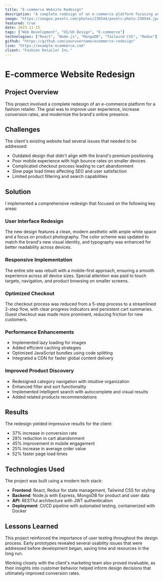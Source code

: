```yaml
---
title: "E-commerce Website Redesign"
description: "A complete redesign of an e-commerce platform focusing on user experience and conversion optimization."
image: "https://images.pexels.com/photos/230544/pexels-photo-230544.jpeg?auto=compress&cs=tinysrgb&w=1260&h=750&dpr=2"
featured: true
date: 2023-11-15
tags: ["Web Development", "UI/UX Design", "E-commerce"]
technologies: ["React", "Node.js", "MongoDB", "Tailwind CSS", "Redux"]
github: "https://github.com/yourusername/ecommerce-redesign"
live: "https://example-ecommerce.com"
client: "Fashion Retailer Inc."
---
```


# E-commerce Website Redesign

## Project Overview

This project involved a complete redesign of an e-commerce platform for a fashion retailer. The goal was to improve user experience, increase conversion rates, and modernize the brand's online presence.

## Challenges

The client's existing website had several issues that needed to be addressed:

- Outdated design that didn't align with the brand's premium positioning
- Poor mobile experience with high bounce rates on smaller devices
- Complicated checkout process leading to cart abandonment
- Slow page load times affecting SEO and user satisfaction
- Limited product filtering and search capabilities

## Solution

I implemented a comprehensive redesign that focused on the following key areas:

### User Interface Redesign

The new design features a clean, modern aesthetic with ample white space and a focus on product photography. The color scheme was updated to match the brand's new visual identity, and typography was enhanced for better readability across devices.

### Responsive Implementation

The entire site was rebuilt with a mobile-first approach, ensuring a smooth experience across all device sizes. Special attention was paid to touch targets, navigation, and product browsing on smaller screens.

### Optimized Checkout

The checkout process was reduced from a 5-step process to a streamlined 2-step flow, with clear progress indicators and persistent cart summaries. Guest checkout was made more prominent, reducing friction for new customers.

### Performance Enhancements

- Implemented lazy loading for images
- Added efficient caching strategies
- Optimized JavaScript bundles using code splitting
- Integrated a CDN for faster global content delivery

### Improved Product Discovery

- Redesigned category navigation with intuitive organization
- Enhanced filter and sort functionality
- Implemented intelligent search with autocomplete and visual results
- Added related products recommendations

## Results

The redesign yielded impressive results for the client:

- 37% increase in conversion rate
- 28% reduction in cart abandonment
- 45% improvement in mobile engagement
- 25% increase in average order value
- 52% faster page load times

## Technologies Used

The project was built using a modern tech stack:

- **Frontend**: React, Redux for state management, Tailwind CSS for styling
- **Backend**: Node.js with Express, MongoDB for product and user data
- **API**: RESTful architecture with JWT authentication
- **Deployment**: CI/CD pipeline with automated testing, containerized with Docker

## Lessons Learned

This project reinforced the importance of user testing throughout the design process. Early prototypes revealed several usability issues that were addressed before development began, saving time and resources in the long run.

Working closely with the client's marketing team also proved invaluable, as their insights into customer behavior helped inform design decisions that ultimately improved conversion rates.